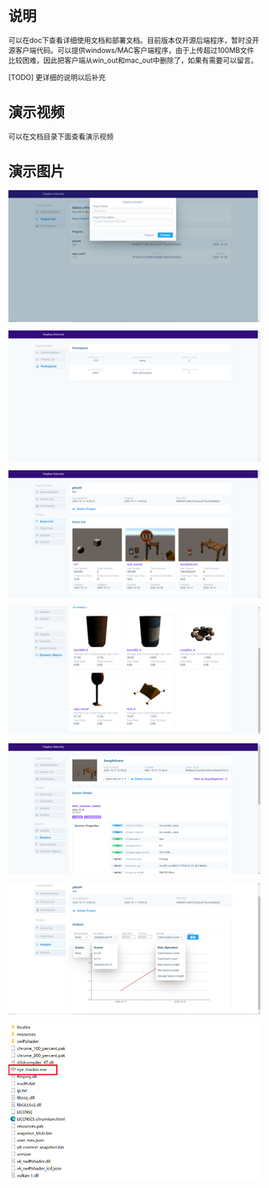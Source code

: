 # 说明
    
可以在doc下查看详细使用文档和部署文档。目前版本仅开源后端程序，暂时没开源客户端代码。可以提供windows/MAC客户端程序，由于上传超过100MB文件比较困难，因此把客户端从win_out和mac_out中删除了，如果有需要可以留言。

[TODO] 更详细的说明以后补充

# 演示视频

可以在文档目录下面查看演示视频

# 演示图片

![p1](./p1.png)

![p2](./p2.png)

![p3](./p3.png)

![p4](./p4.png)

![p5](./p5.png)

![p6](./p6.png)

![p7](./p7.png)


